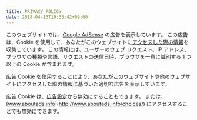 ```yaml
---
title: PRIVACY POLICY
date: 2018-04-13T19:35:42+09:00
---
```


このウェブサイトでは、[Google AdSense](https://www.google.co.jp/adsense/start/) の広告を表示しています。
この広告は、Cookie を使用して、あなたがこのウェブサイトに[アクセスした際の情報](https://policies.google.com/technologies/ads)を収集しています。
この情報には、ユーザーのウェブ リクエスト、IP アドレス、ブラウザの種類や言語、リクエストの送信日時、ブラウザを一意に識別する 1 つ以上の Cookie が含まれます。

広告 Cookie を使用することにより、あなたがこのウェブサイトや他のウェブサイトにアクセスした際の情報に基づいた適切な広告を表示しています。

広告 Cookie は、[広告設定](https://www.google.com/settings/ads)から無効にすることもできます。
または、[www.aboutads.info](http://www.aboutads.info/choices/) にアクセスすることでも無効にできます。

<!--
## 参考

* [事業者の皆さん！！その取り扱いで大丈夫？“ 個 人 情 報 ”](http://www.meti.go.jp/policy/it_policy/privacy/100401_pamphlet_meti.pdf)
* [プライバシー ポリシー – ポリシーと規約 – Googl](https://policies.google.com/privacy)
* [必須コンテンツ - AdSense ヘルプ](https://support.google.com/adsense/answer/1348695)
* [プライバシーポリシー ｜ 株式会社もしも](https://www.moshimo.co.jp/company/privacy)
-->
